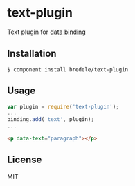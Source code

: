 
# text-plugin

  Text plugin for [data binding](https://github.com/bredele/data-binding)

## Installation

    $ component install bredele/text-plugin

## Usage

```js
var plugin = require('text-plugin');
...
binding.add('text', plugin);
...
```

```html
<p data-text="paragraph"></p>
```

## License

  MIT
